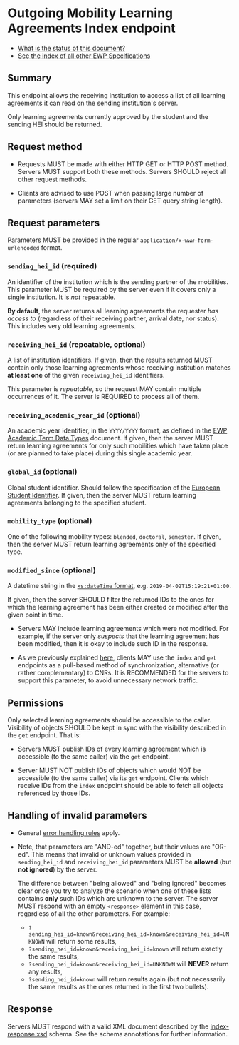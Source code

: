 Outgoing Mobility Learning Agreements Index endpoint
====================================================

* [What is the status of this document?][statuses]
* [See the index of all other EWP Specifications][develhub]


Summary
-------

This endpoint allows the receiving institution to access a list of all
learning agreements it can read on the sending institution's server.

Only learning agreements currently approved by the student and the sending HEI should be returned.


Request method
--------------

 * Requests MUST be made with either HTTP GET or HTTP POST method. Servers MUST
   support both these methods. Servers SHOULD reject all other request methods.

 * Clients are advised to use POST when passing large number of parameters
   (servers MAY set a limit on their GET query string length).


Request parameters
------------------

Parameters MUST be provided in the regular `application/x-www-form-urlencoded`
format.


### `sending_hei_id` (required)

An identifier of the institution which is the sending partner of the
mobilities. This parameter MUST be required by the server even if it covers
only a single institution. It is *not* repeatable.

**By default**, the server returns all learning agreements the requester *has access to*
(regardless of their receiving partner, arrival date, nor status).
This includes very old learning agreements.


### `receiving_hei_id` (repeatable, optional)

A list of institution identifiers. If given, then the results returned MUST
contain only those learning agreements whose receiving institution matches **at least
one** of the given `receiving_hei_id` identifiers.

This parameter is *repeatable*, so the request MAY contain multiple occurrences
of it. The server is REQUIRED to process all of them.


### `receiving_academic_year_id` (optional)

An academic year identifier, in the `YYYY/YYYY` format, as defined in the
[EWP Academic Term Data Types](https://github.com/erasmus-without-paper/ewp-specs-types-academic-term)
document. If given, then the server MUST return learning agreements for only such mobilities
which have taken place (or are planned to take place) during this single academic year.


### `global_id` (optional)

Global student identifier. Should follow the specification of the
[European Student Identifier](https://wiki.geant.org/display/SM/European+Student+Identifier).
If given, then the server MUST return learning agreements belonging to the specified student.


### `mobility_type` (optional)

One of the following mobility types: `blended`, `doctoral`, `semester`.
If given, then the server MUST return learning agreements only of the specified type.


### `modified_since` (optional)

A datetime string in the [`xs:dateTime` format][xs-datetime], e.g.
`2019-04-02T15:19:21+01:00`.

If given, then the server SHOULD filter the returned IDs to the ones
for which the learning agreement has been either created or modified after the given point in time.

 * Servers MAY include learning agreements which were *not* modified. For example, if
   the server only *suspects* that the learning agreement has been modified, then it is
   okay to include such ID in the response.

 * As we previously explained [here][index-pulling], clients MAY use the
   `index` and `get` endpoints as a pull-based method of synchronization,
   alternative (or rather complementary) to CNRs. It is RECOMMENDED for the
   servers to support this parameter, to avoid unnecessary network traffic.


Permissions
-----------

Only selected learning agreements should be accessible to the caller.
Visibility of objects SHOULD be kept in sync with the visibility described in
the `get` endpoint. That is:

 * Servers MUST publish IDs of every learning agreement which is accessible
   (to the same caller) via the `get` endpoint.

 * Server MUST NOT publish IDs of objects which would NOT be accessible (to the
   same caller) via its `get` endpoint. Clients which receive IDs from the `index` endpoint
   should be able to fetch all objects referenced by those IDs.


Handling of invalid parameters
------------------------------

 * General [error handling rules][error-handling] apply.

 * Note, that parameters are "AND-ed" together, but their values are "OR-ed".
   This means that invalid or unknown values provided in `sending_hei_id` and
   `receiving_hei_id` parameters MUST be **allowed** (but **not ignored**) by
   the server.

   The difference between "being allowed" and "being ignored" becomes clear
   once you try to analyze the scenario when one of these lists contains
   **only** such IDs which are unknown to the server. The server MUST respond
   with an empty `<response>` element in this case, regardless of all the other
   parameters. For example:

   * `?sending_hei_id=known&receiving_hei_id=known&receiving_hei_id=UNKNOWN`
     will return some results,
   * `?sending_hei_id=known&receiving_hei_id=known` will return exactly the
     same results,
   * `?sending_hei_id=known&receiving_hei_id=UNKNOWN` will **NEVER** return any
     results,
   * `?sending_hei_id=known` will return results again (but not necessarily the
     same results as the ones returned in the first two bullets).


Response
--------

Servers MUST respond with a valid XML document described by the
[index-response.xsd](index-response.xsd) schema. See the schema annotations
for further information.


[develhub]: http://developers.erasmuswithoutpaper.eu/
[statuses]: https://github.com/erasmus-without-paper/ewp-specs-management#statuses
[error-handling]: https://github.com/erasmus-without-paper/ewp-specs-architecture#error-handling
[index-pulling]: https://github.com/erasmus-without-paper/ewp-specs-architecture#index-pulling
[xs-datetime]: https://www.w3.org/TR/xmlschema11-2/#dateTime
